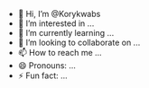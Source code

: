 - 👋 Hi, I’m @Korykwabs
- 👀 I’m interested in ...
- 🌱 I’m currently learning ...
- 💞️ I’m looking to collaborate on ...
- 📫 How to reach me ...
- 😄 Pronouns: ...
- ⚡ Fun fact: ...

<!---
Korykwabs/Korykwabs is a ✨ special ✨ repository because its `README.md` (this file) appears on your GitHub profile.
You can click the Preview link to take a look at your changes.
--->
